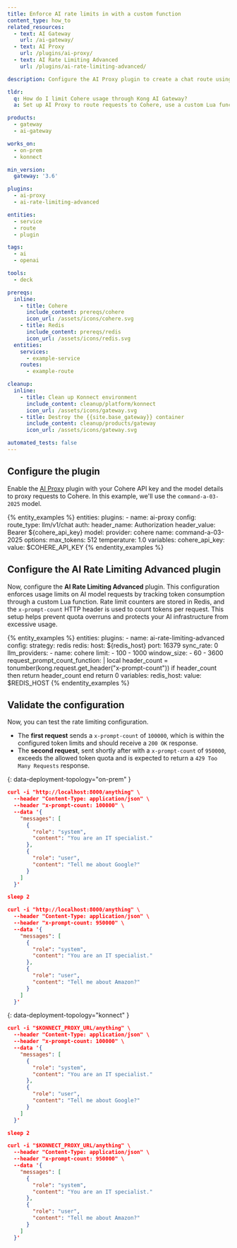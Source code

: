```yaml
---
title: Enforce AI rate limits in with a custom function
content_type: how_to
related_resources:
  - text: AI Gateway
    url: /ai-gateway/
  - text: AI Proxy
    url: /plugins/ai-proxy/
  - text: AI Rate Limiting Advanced
    url: /plugins/ai-rate-limiting-advanced/

description: Configure the AI Proxy plugin to create a chat route using Cohere, and apply usage-based rate limiting with the AI Rate Limiting Advanced plugin.

tldr:
  q: How do I limit Cohere usage through Kong AI Gateway?
  a: Set up AI Proxy to route requests to Cohere, use a custom Lua function to count tokens via the `x-prompt-count` header, and enforce usage limits with Redis-based rate limiting.

products:
  - gateway
  - ai-gateway

works_on:
  - on-prem
  - konnect

min_version:
  gateway: '3.6'

plugins:
  - ai-proxy
  - ai-rate-limiting-advanced

entities:
  - service
  - route
  - plugin

tags:
  - ai
  - openai

tools:
  - deck

prereqs:
  inline:
    - title: Cohere
      include_content: prereqs/cohere
      icon_url: /assets/icons/cohere.svg
    - title: Redis
      include_content: prereqs/redis
      icon_url: /assets/icons/redis.svg
  entities:
    services:
      - example-service
    routes:
      - example-route

cleanup:
  inline:
    - title: Clean up Konnect environment
      include_content: cleanup/platform/konnect
      icon_url: /assets/icons/gateway.svg
    - title: Destroy the {{site.base_gateway}} container
      include_content: cleanup/products/gateway
      icon_url: /assets/icons/gateway.svg

automated_tests: false
---
```


## Configure the plugin

Enable the [AI Proxy](/plugins/ai-proxy/) plugin with your Cohere API key and the model details to proxy requests to Cohere. In this example, we'll use the `command-a-03-2025` model.

{% entity_examples %}
entities:
  plugins:
    - name: ai-proxy
      config:
        route_type: llm/v1/chat
        auth:
          header_name: Authorization
          header_value: Bearer ${cohere_api_key}
        model:
          provider: cohere
          name: command-a-03-2025
          options:
            max_tokens: 512
            temperature: 1.0
variables:
  cohere_api_key:
    value: $COHERE_API_KEY
{% endentity_examples %}

## Configure the AI Rate Limiting Advanced plugin

Now, configure the **AI Rate Limiting Advanced** plugin. This configuration enforces usage limits on AI model requests by tracking token consumption through a custom Lua function. Rate limit counters are stored in Redis, and the `x-prompt-count` HTTP header is used to count tokens per request. This setup helps prevent quota overruns and protects your AI infrastructure from excessive usage.

{% entity_examples %}
entities:
  plugins:
    - name: ai-rate-limiting-advanced
      config:
        strategy: redis
        redis:
          host: ${redis_host}
          port: 16379
        sync_rate: 0
        llm_providers:
        - name: cohere
          limit:
          - 100
          - 1000
          window_size:
          - 60
          - 3600
        request_prompt_count_function: |
          local header_count = tonumber(kong.request.get_header("x-prompt-count"))
          if header_count then
            return header_count
          end
          return 0
variables:
  redis_host:
    value: $REDIS_HOST
{% endentity_examples %}


## Validate the configuration

Now, you can test the rate limiting configuration.

* The **first request** sends a `x-prompt-count` of `100000`, which is within the configured token limits and should receive a `200 OK` response.
* The **second request**, sent shortly after with a `x-prompt-count` of `950000`, exceeds the allowed token quota and is expected to return a `429 Too Many Requests` response.

{: data-deployment-topology="on-prem" }

```json
curl -i "http://localhost:8000/anything" \
  --header "Content-Type: application/json" \
  --header "x-prompt-count: 100000" \
  --data '{
    "messages": [
      {
        "role": "system",
        "content": "You are an IT specialist."
      },
      {
        "role": "user",
        "content": "Tell me about Google?"
      }
    ]
  }'

sleep 2

curl -i "http://localhost:8000/anything" \
  --header "Content-Type: application/json" \
  --header "x-prompt-count: 950000" \
  --data '{
    "messages": [
      {
        "role": "system",
        "content": "You are an IT specialist."
      },
      {
        "role": "user",
        "content": "Tell me about Amazon?"
      }
    ]
  }'

```

{: data-deployment-topology="konnect" }


```json
curl -i "$KONNECT_PROXY_URL/anything" \
  --header "Content-Type: application/json" \
  --header "x-prompt-count: 100000" \
  --data '{
    "messages": [
      {
        "role": "system",
        "content": "You are an IT specialist."
      },
      {
        "role": "user",
        "content": "Tell me about Google?"
      }
    ]
  }'

sleep 2

curl -i "$KONNECT_PROXY_URL/anything" \
  --header "Content-Type: application/json" \
  --header "x-prompt-count: 950000" \
  --data '{
    "messages": [
      {
        "role": "system",
        "content": "You are an IT specialist."
      },
      {
        "role": "user",
        "content": "Tell me about Amazon?"
      }
    ]
  }'

```